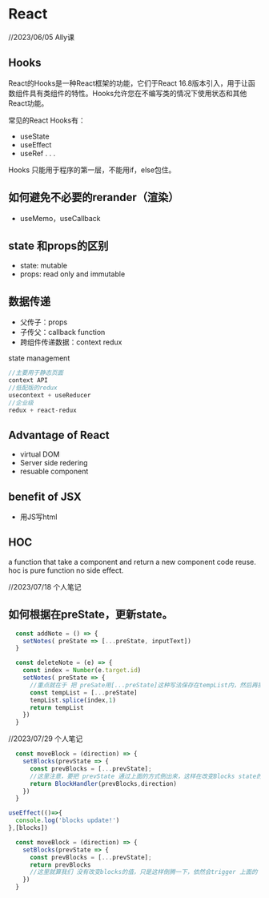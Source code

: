 # React

//2023/06/05 Ally课
## Hooks
React的Hooks是一种React框架的功能，它们于React 16.8版本引入，用于让函数组件具有类组件的特性。Hooks允许您在不编写类的情况下使用状态和其他React功能。

常见的React Hooks有：
- useState
- useEffect
- useRef
.
.
.

Hooks 只能用于程序的第一层，不能用if，else包住。

## 如何避免不必要的rerander（渲染）
- useMemo，useCallback

## state 和props的区别
- state: mutable
- props: read only and immutable

## 数据传递
- 父传子：props
- 子传父：callback function
- 跨组件传递数据：context redux

state management

```javaScript
//主要用于静态页面
context API
//低配版的redux
usecontext + useReducer
//企业级
redux + react-redux
```

## Advantage of React
- virtual DOM
- Server side redering
- resuable component

## benefit of JSX
- 用JS写html

## HOC
a function that take a component and return a new component code reuse. hoc is pure function no side effect.

//2023/07/18 个人笔记

## 如何根据在preState，更新state。


```javaScript
  const addNote = () => {
    setNotes( preState => [...preState, inputText])
  }

  const deleteNote = (e) => {
    const index = Number(e.target.id)
    setNotes( preState => { 
      //重点就在于 把 preSate用[...preState]这种写法保存在tempList内，然后再操作tempList后，return tempList
      const tempList = [...preState]
      tempList.splice(index,1)
      return tempList
    })
  }

```

//2023/07/29 个人笔记

```js
  const moveBlock = (direction) => {
    setBlocks(prevState => {
      const prevBlocks = [...prevState];
      //这里注意，要把 prevState 通过上面的方式倒出来，这样在改变Blocks state的时候，才会re-render。
      return BlockHandler(prevBlocks,direction)
    })
  }
```

```js
useEffect(()=>{
  console.log('blocks update!')
},[blocks])

  const moveBlock = (direction) => {
    setBlocks(prevState => {
      const prevBlocks = [...prevState];
      return prevBlocks
      //这里就算我们 没有改变blocks的值，只是这样倒腾一下，依然会trigger 上面的 useEffect，每次都会打印出来 blocks update!
    })
  }
```